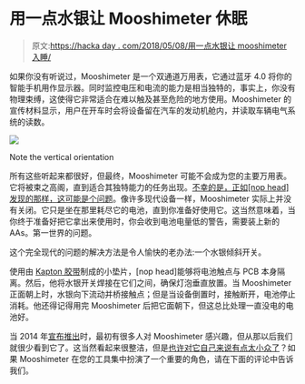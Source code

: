 # 用一点水银让 Mooshimeter 休眠

> 原文:[https://hacka day . com/2018/05/08/用一点水银让 mooshimeter 入睡/](https://hackaday.com/2018/05/08/putting-the-mooshimeter-to-sleep-with-a-bit-of-mercury/)

如果你没有听说过，Mooshimeter 是一个双通道万用表，它通过蓝牙 4.0 将你的智能手机用作显示器。同时监控电压和电流的能力是相当独特的，事实上，你没有物理束缚，这使得它非常适合在难以触及甚至危险的地方使用。Mooshimeter 的宣传材料显示，用户在开车时会将设备留在汽车的发动机舱内，并读取车辆电气系统的读数。

[![](../Images/55b296647497d7103bb3c5cd136a04e0.png)](https://hackaday.com/wp-content/uploads/2018/05/mooshi_detail.jpg)

Note the vertical orientation

所有这些听起来都很好，但最终，Mooshimeter 可能不会成为您的主要万用表。它将被束之高阁，直到适合其独特能力的任务出现。[不幸的是，正如[nop head]发现的那样，这可能是个问题](http://hydraraptor.blogspot.co.uk/2017/06/mooshimeter-mod.html)。像许多现代设备一样，Mooshimeter 实际上并没有关闭。它只是坐在那里耗尽它的电池，直到你准备好使用它。这当然意味着，当你终于准备好把它拿出来使用时，你会收到电池电量低的警告，需要装上新的 AAs。第一世界的问题。

这个完全现代的问题的解决方法是令人愉快的老办法:一个水银倾斜开关。

使用由 [Kapton 胶带](http://hackaday.com/2018/04/04/kapton-miracle-material-with-a-tragic-history/)制成的小垫片，[nop head]能够将电池触点与 PCB 本身隔离。然后，他将水银开关焊接在它们之间，确保灯泡垂直放置。当 Mooshimeter 正面朝上时，水银向下流动并桥接触点；但是当设备倒置时，接触断开，电池停止消耗。他还得记得用完 Mooshimeter 后把它面朝下，但这总比处理一直没电的电池好。

当 2014 年[宣布推出](https://hackaday.com/2014/01/27/measuring-185-%c2%b5%cf%89-in-circuit/)时，最初有很多人对 Mooshimeter 感兴趣，但从那以后我们就很少看到它了。这当然看起来很整洁，但是[也许对它自己来说有点太小众了](https://hackaday.com/2017/10/26/the-most-useless-tools-you-cant-seem-to-part-with/)？如果 Mooshimeter 在您的工具集中扮演了一个重要的角色，请在下面的评论中告诉我们。